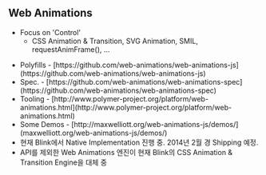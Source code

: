 ##  Web Animations

* Focus on 'Control'
	* CSS Animation & Transition, SVG Animation, SMIL, requestAnimFrame(), ...

<ul>
	<li class="fragment">
		Polyfills - [https://github.com/web-animations/web-animations-js](https://github.com/web-animations/web-animations-js)
	</li>
	<li class="fragment">
		Spec. - [https://github.com/web-animations/web-animations-spec](https://github.com/web-animations/web-animations-spec)
	</li>
	<li class="fragment">
		Tooling - [http://www.polymer-project.org/platform/web-animations.html](http://www.polymer-project.org/platform/web-animations.html)
	</li>
	<li class="fragment">
		Some Demos - [http://maxwelliott.org/web-animations-js/demos/](maxwelliott.org/web-animations-js/demos/)
	</li>
	<li class="fragment">
		현재 Blink에서 Native Implementation 진행 중. 2014년 2월 경 Shipping 예정.
	</li>
	<li class="fragment">
		API를 제외한 Web Animations 엔진이 현재 Blink의 CSS Animation & Transition Engine을 대체 중
	</li>
</ul>

